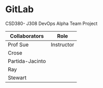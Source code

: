 # GitLab
CSD380- J308 DevOps  Alpha Team Project



| Collaborators | Role |
|------------------------|-------------| 
| Prof Sue 	            | Instructor|
| Crose	            |		     |
| Partida-Jacinto       |                      |
| Ray		            |                     |
| Stewart           |                     |
